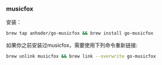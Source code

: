 ### musicfox

安装：

```sh
brew tap anhoder/go-musicfox && brew install go-musicfox
```

如果你之前安装过musicfox，需要使用下列命令重新链接:
```sh
brew unlink musicfox && brew link --overwrite go-musicfox
```
